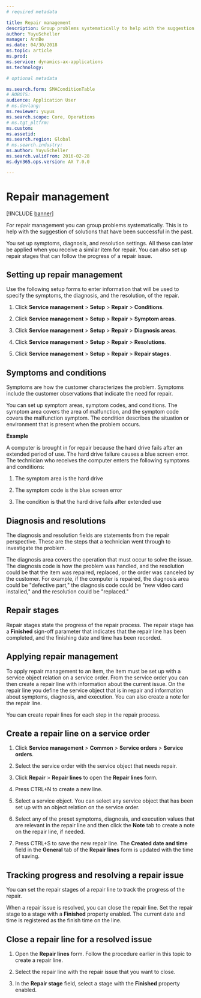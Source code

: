 ```yaml
---
# required metadata

title: Repair management   
description: Group problems systematically to help with the suggestion of solutions that have been successful in the past.
author: YuyuScheller
manager: AnnBe
ms.date: 04/30/2018
ms.topic: article
ms.prod: 
ms.service: dynamics-ax-applications
ms.technology: 

# optional metadata

ms.search.form: SMAConditionTable
# ROBOTS: 
audience: Application User
# ms.devlang: 
ms.reviewer: yuyus
ms.search.scope: Core, Operations
# ms.tgt_pltfrm: 
ms.custom: 
ms.assetid: 
ms.search.region: Global
# ms.search.industry: 
ms.author: YuyuScheller
ms.search.validFrom: 2016-02-28
ms.dyn365.ops.version: AX 7.0.0

---
```


# Repair management       

[!INCLUDE [banner](../includes/banner.md)]


For repair management you can group problems systematically. This is to help with the suggestion of solutions that have been successful in the past.

You set up symptoms, diagnosis, and resolution settings. All these can later be applied when you receive a similar item for repair. You can also set up repair stages that can follow the progress of a repair issue.

## Setting up repair management

Use the following setup forms to enter information that will be used to specify the symptoms, the diagnosis, and the resolution, of the repair.

1.  Click **Service management** \> **Setup** \> **Repair** \> **Conditions**.

2.  Click **Service management** \> **Setup** \> **Repair** \> **Symptom areas**.

3.  Click **Service management** \> **Setup** \> **Repair** \> **Diagnosis areas**.

4.  Click **Service management** \> **Setup** \> **Repair** \> **Resolutions**.

5.  Click **Service management** \> **Setup** \> **Repair** \> **Repair stages**.

## Symptoms and conditions

Symptoms are how the customer characterizes the problem. Symptoms include the customer observations that indicate the need for repair.

You can set up symptom areas, symptom codes, and conditions. The symptom area covers the area of malfunction, and the symptom code covers the malfunction symptom. The condition describes the situation or environment that is present when the problem occurs.

**Example**

A computer is brought in for repair because the hard drive fails after an extended period of use. The hard drive failure causes a blue screen error. The technician who receives the computer enters the following symptoms and conditions:

1.  The symptom area is the hard drive

2.  The symptom code is the blue screen error

3.  The condition is that the hard drive fails after extended use

## Diagnosis and resolutions

The diagnosis and resolution fields are statements from the repair perspective. These are the steps that a technician went through to investigate the problem.

The diagnosis area covers the operation that must occur to solve the issue. The diagnosis code is how the problem was handled, and the resolution could be that the item was repaired, replaced, or the order was canceled by the customer. For example, if the computer is repaired, the diagnosis area could be "defective part," the diagnosis code could be "new video card installed," and the resolution could be "replaced."

## Repair stages

Repair stages state the progress of the repair process. The repair stage has a **Finished** sign-off parameter that indicates that the repair line has been completed, and the finishing date and time has been recorded.

## Applying repair management

To apply repair management to an item, the item must be set up with a service object relation on a service order. From the service order you can then create a repair line with information about the current issue. On the repair line you define the service object that is in repair and information about symptoms, diagnosis, and execution. You can also create a note for the repair line.

You can create repair lines for each step in the repair process.

## Create a repair line on a service order

1.  Click **Service management** \> **Common** \> **Service orders** \> **Service orders**.

2.  Select the service order with the service object that needs repair.

3.  Click **Repair** \> **Repair lines** to open the **Repair lines** form.

4.  Press CTRL+N to create a new line.

5.  Select a service object. You can select any service object that has been set up with an object relation on the service order.

6.  Select any of the preset symptoms, diagnosis, and execution values that are relevant in the repair line and then click the **Note** tab to create a note on the repair line, if needed.

7.  Press CTRL+S to save the new repair line. The **Created date and time** field in the **General** tab of the **Repair lines** form is updated with the time of saving.

## Tracking progress and resolving a repair issue

You can set the repair stages of a repair line to track the progress of the repair.

When a repair issue is resolved, you can close the repair line. Set the repair stage to a stage with a **Finished** property enabled. The current date and time is registered as the finish time on the line.

## Close a repair line for a resolved issue

1.  Open the **Repair lines** form. Follow the procedure earlier in this topic to create a repair line.

2.  Select the repair line with the repair issue that you want to close.

3.  In the **Repair stage** field, select a stage with the **Finished** property enabled.

  


